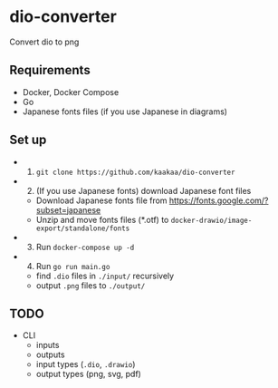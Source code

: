 # dio-converter

Convert dio to png

## Requirements
* Docker, Docker Compose
* Go
* Japanese fonts files (if you use Japanese in diagrams)

## Set up

* 1. `git clone https://github.com/kaakaa/dio-converter`
* 2. (If you use Japanese fonts) download Japanese font files
  * Download Japanese fonts file from https://fonts.google.com/?subset=japanese
  * Unzip and move fonts files (*.otf) to `docker-drawio/image-export/standalone/fonts`
* 3. Run `docker-compose up -d`
* 4. Run `go run main.go`
  * find `.dio` files in `./input/` recursively
  * output `.png` files to `./output/`


## TODO
* CLI
  * inputs
  * outputs
  * input types (`.dio`, `.drawio`)
  * output types (png, svg, pdf)